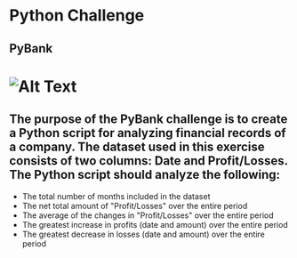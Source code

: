 # Python Challenge
## PyBank
# ![Alt Text](https://encrypted-tbn0.gstatic.com/images?q=tbn:ANd9GcT-cwtuzWePliT23m_QDe8y2ldYXe6XUIox29_pTLPsVtQy5ggq)
## The purpose of the PyBank challenge is to create a Python script for analyzing financial records of a company.  The dataset used in this exercise consists of two columns:  Date and Profit/Losses.  The Python script should analyze the following:
  * The total number of months included in the dataset
  * The net total amount of "Profit/Losses" over the entire period
  * The average of the changes in "Profit/Losses" over the entire period
  * The greatest increase in profits (date and amount) over the entire period
  * The greatest decrease in losses (date and amount) over the entire period


